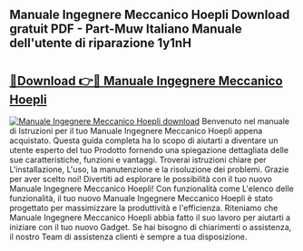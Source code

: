 ## Manuale Ingegnere Meccanico Hoepli Download gratuit PDF - Part-Muw Italiano Manuale dell'utente di riparazione 1y1nH

# <h2><a href="http://df9vs4g.blite.top/?on=Manuale+Ingegnere+Meccanico+Hoepli">🔗Download 👉🔴 Manuale Ingegnere Meccanico Hoepli</a></h2>

[![Manuale Ingegnere Meccanico Hoepli download](https://i.imgur.com/lujVjoI.png)](http://df9vs4g.blite.top/?on=Manuale+Ingegnere+Meccanico+Hoepli)
Benvenuto nel manuale di Istruzioni per il tuo Manuale Ingegnere Meccanico Hoepli appena acquistato. Questa guida completa ha lo scopo di aiutarti a diventare un utente esperto del tuo Prodotto fornendo una spiegazione dettagliata delle sue caratteristiche, funzioni e vantaggi. Troverai istruzioni chiare per L'installazione, L'uso, la manutenzione e la risoluzione dei problemi. Grazie per aver scelto noi! Divertiti ad esplorare le possibilità con il tuo nuovo Manuale Ingegnere Meccanico Hoepli! Con funzionalità come L'elenco delle funzionalità, il tuo nuovo Manuale Ingegnere Meccanico Hoepli è stato progettato per massimizzare la produttività e l'efficienza. Riteniamo che Manuale Ingegnere Meccanico Hoepli abbia fatto il suo lavoro per aiutarti a iniziare con il tuo nuovo Gadget. Se hai bisogno di chiarimenti o assistenza, il nostro Team di assistenza clienti è sempre a tua disposizione.
